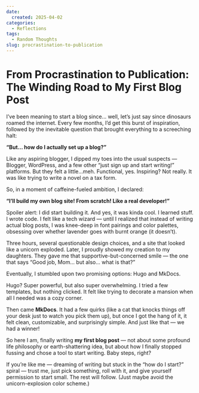 ```yaml
---
date:
  created: 2025-04-02
categories:
  - Reflections
tags:
  - Random Thoughts
slug: procrastination-to-publication
---
```


# From Procrastination to Publication: The Winding Road to My First Blog Post

I’ve been meaning to start a blog since... well, let’s just say since dinosaurs roamed the internet. Every few months, I’d get this burst of inspiration, followed by the inevitable question that brought everything to a screeching halt:

<strong>“But… how do I actually set up a blog?”</strong>

<!-- more -->

Like any aspiring blogger, I dipped my toes into the usual suspects — Blogger, WordPress, and a few other “just sign up and start writing!” platforms. But they felt a little...meh. Functional, yes. Inspiring? Not really. It was like trying to write a novel on a tax form.

So, in a moment of caffeine-fueled ambition, I declared:

<strong>“I’ll build my own blog site! From scratch! Like a real developer!”</strong>

Spoiler alert: I did start building it. And yes, it was kinda cool. I learned stuff. I wrote code. I felt like a tech wizard — until I realized that instead of writing actual blog posts, I was knee-deep in font pairings and color palettes, obsessing over whether lavender goes with burnt orange (it doesn’t).

Three hours, several questionable design choices, and a site that looked like a unicorn exploded. Later, I proudly showed my creation to my daughters. They gave me that supportive-but-concerned smile — the one that says “Good job, Mom... but also... what is that?”

Eventually, I stumbled upon two promising options: Hugo and MkDocs.

Hugo? Super powerful, but also super overwhelming. I tried a few templates, but nothing clicked. It felt like trying to decorate a mansion when all I needed was a cozy corner.

Then came <strong>MkDocs</strong>. It had a few quirks (like a cat that knocks things off your desk just to watch you pick them up), but once I got the hang of it, it felt clean, customizable, and surprisingly simple. And just like that — we had a winner!

So here I am, finally writing <strong>my first blog post</strong> — not about some profound life philosophy or earth-shattering idea, but about how I finally stopped fussing and chose a tool to start writing. Baby steps, right?

If you’re like me — dreaming of writing but stuck in the “how do I start?” spiral — trust me, just pick something, roll with it, and give yourself permission to start small. The rest will follow. (Just maybe avoid the unicorn-explosion color scheme.)
